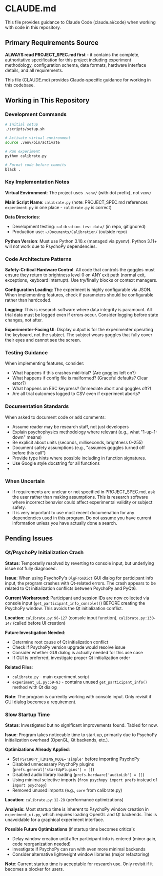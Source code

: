 # CLAUDE.md

This file provides guidance to Claude Code (claude.ai/code) when working with code in this repository.

## Primary Requirements Source

**ALWAYS read PROJECT_SPEC.md first** - it contains the complete, authoritative specification for this project including experiment methodology, configuration schema, data formats, hardware interface details, and all requirements.

This file (CLAUDE.md) provides Claude-specific guidance for working in this codebase.

## Working in This Repository

### Development Commands

```bash
# Initial setup
./scripts/setup.sh

# Activate virtual environment
source .venv/bin/activate

# Run experiment
python calibrate.py

# Format code before commits
black .
```

### Key Implementation Notes

**Virtual Environment**: The project uses `.venv/` (with dot prefix), not `venv/`

**Main Script Name**: `calibrate.py` (note: PROJECT_SPEC.md references `experiment.py` in one place - `calibrate.py` is correct)

**Data Directories**:
- Development testing: `calibration-test-data/` (in repo, gitignored)
- Production use: `~/Documents/Calibration/` (outside repo)

**Python Version**: Must use Python 3.10.x (managed via pyenv). Python 3.11+ will not work due to PsychoPy dependencies.

### Code Architecture Patterns

**Safety-Critical Hardware Control**: All code that controls the goggles must ensure they return to brightness level 0 on ANY exit path (normal exit, exceptions, keyboard interrupt). Use try/finally blocks or context managers.

**Configuration Loading**: The experiment is highly configurable via JSON. When implementing features, check if parameters should be configurable rather than hardcoded.

**Logging**: This is research software where data integrity is paramount. All trial data must be logged even if errors occur. Consider logging before state changes, not after.

**Experimenter-Facing UI**: Display output is for the experimenter operating the keyboard, not the subject. The subject wears goggles that fully cover their eyes and cannot see the screen.

### Testing Guidance

When implementing features, consider:
- What happens if this crashes mid-trial? (Are goggles left on?)
- What happens if config file is malformed? (Graceful defaults? Clear error?)
- What happens on ESC keypress? (Immediate abort and goggles off?)
- Are all trial outcomes logged to CSV even if experiment aborts?

### Documentation Standards

When asked to document code or add comments:
- Assume reader may be research staff, not just developers
- Explain psychophysics methodology where relevant (e.g., what "1-up-1-down" means)
- Be explicit about units (seconds, milliseconds, brightness 0-255)
- Document safety assumptions (e.g., "assumes goggles turned off before this call")
- Provide type hints where possible including in function signatures.
- Use Google style docstring for all functions
- 
### When Uncertain

- If requirements are unclear or not specified in PROJECT_SPEC.md, ask the user rather than making assumptions. This is research software where incorrect behavior could affect experimental validity or subject safety.
- It is very important to use most recent documenation for any dependencies used in this program.  Do not assume you have current information unless you have actually done a search.

## Pending Issues

### Qt/PsychoPy Initialization Crash

**Status**: Temporarily resolved by reverting to console input, but underlying issue not fully diagnosed.

**Issue**: When using PsychoPy's `DlgFromDict` GUI dialog for participant info input, the program crashes with Qt-related errors. The crash appears to be related to Qt initialization conflicts between PsychoPy and PyQt6.

**Current Workaround**: Participant and session IDs are now collected via console input (`get_participant_info_console()`) BEFORE creating the PsychoPy window. This avoids the Qt initialization conflict.

**Location**: `calibrate.py:96-127` (console input function), `calibrate.py:130-147` (called before UI creation)

**Future Investigation Needed**:
- Determine root cause of Qt initialization conflict
- Check if PsychoPy version upgrade would resolve issue
- Consider whether GUI dialog is actually needed for this use case
- If GUI is preferred, investigate proper Qt initialization order

**Related Files**:
- `calibrate.py` - main experiment script
- `experiment_ui.py:59-93` - contains unused `get_participant_info()` method with Qt dialog

**Note**: The program is currently working with console input. Only revisit if GUI dialog becomes a requirement.

### Slow Startup Time

**Status**: Investigated but no significant improvements found. Tabled for now.

**Issue**: Program takes noticeable time to start up, primarily due to PsychoPy initialization overhead (OpenGL, Qt backends, etc.).

**Optimizations Already Applied**:
- Set `PSYCHOPY_TIMING_MODE='simple'` before importing PsychoPy
- Disabled unnecessary PsychoPy plugins (`prefs.general['startUpPlugins'] = []`)
- Disabled audio library loading (`prefs.hardware['audioLib'] = []`)
- Using minimal selective imports (`from psychopy import prefs` instead of `import psychopy`)
- Removed unused imports (e.g., `core` from calibrate.py)

**Location**: `calibrate.py:12-28` (performance optimizations)

**Analysis**: Most startup time is inherent to PsychoPy window creation in `experiment_ui.py`, which requires loading OpenGL and Qt backends. This is unavoidable for a graphical experiment interface.

**Possible Future Optimizations** (if startup time becomes critical):
- Delay window creation until after participant info is entered (minor gain, code reorganization needed)
- Investigate if PsychoPy can run with even more minimal backends
- Consider alternative lightweight window libraries (major refactoring)

**Note**: Current startup time is acceptable for research use. Only revisit if it becomes a blocker for users.